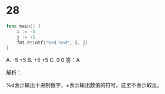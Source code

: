 # 28

```go
func main() {
    i := -5
    j := +5
    fmt.Printf("%+d %+d", i, j)
}
```

A. -5 +5
B. +5 +5
C. 0 0
答：A

解析：

%d表示输出十进制数字，+表示输出数值的符号。这里不表示取反。